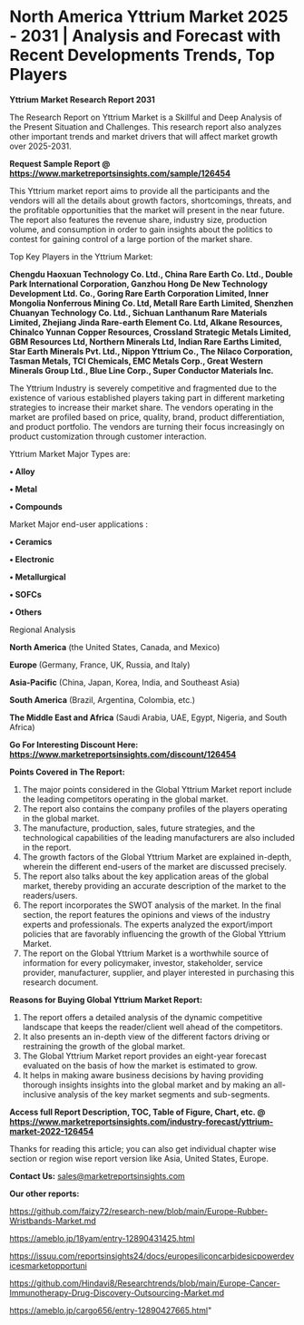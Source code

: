 # North America Yttrium Market 2025 - 2031 | Analysis and Forecast with Recent Developments Trends, Top Players

<strong>Yttrium Market Research Report 2031</strong>

The Research Report on Yttrium Market is a Skillful and Deep Analysis of the Present Situation and Challenges. This research report also analyzes other important trends and market drivers that will affect market growth over 2025-2031.

<strong>Request Sample Report @ <a href=https://www.marketreportsinsights.com/sample/126454>https://www.marketreportsinsights.com/sample/126454</a></strong>

This Yttrium market report aims to provide all the participants and the vendors will all the details about growth factors, shortcomings, threats, and the profitable opportunities that the market will present in the near future. The report also features the revenue share, industry size, production volume, and consumption in order to gain insights about the politics to contest for gaining control of a large portion of the market share.

Top Key Players in the Yttrium Market:

<strong>Chengdu Haoxuan Technology Co. Ltd., China Rare Earth Co. Ltd., Double Park International Corporation, Ganzhou Hong De New Technology Development Ltd. Co., Goring Rare Earth Corporation Limited, Inner Mongolia Nonferrous Mining Co. Ltd, Metall Rare Earth Limited, Shenzhen Chuanyan Technology Co. Ltd., Sichuan Lanthanum Rare Materials Limited, Zhejiang Jinda Rare-earth Element Co. Ltd, Alkane Resources, Chinalco Yunnan Copper Resources, Crossland Strategic Metals Limited, GBM Resources Ltd, Northern Minerals Ltd, Indian Rare Earths Limited, Star Earth Minerals Pvt. Ltd., Nippon Yttrium Co., The Nilaco Corporation, Tasman Metals, TCI Chemicals, EMC Metals Corp., Great Western Minerals Group Ltd., Blue Line Corp., Super Conductor Materials Inc.</strong>

The Yttrium Industry is severely competitive and fragmented due to the existence of various established players taking part in different marketing strategies to increase their market share. The vendors operating in the market are profiled based on price, quality, brand, product differentiation, and product portfolio. The vendors are turning their focus increasingly on product customization through customer interaction.

Yttrium Market Major Types are:

<strong>• Alloy

• Metal

• Compounds</strong>

Market Major end-user applications :

<strong>• Ceramics

• Electronic

• Metallurgical

• SOFCs

• Others</strong>

Regional Analysis

</u><strong><b>North America</b></strong> (the United States, Canada, and Mexico)

<strong><b>Europe </b></strong>(Germany, France, UK, Russia, and Italy)

<strong><b>Asia-Pacific</b></strong> (China, Japan, Korea, India, and Southeast Asia)

<strong><b>South America</b></strong> (Brazil, Argentina, Colombia, etc.)

<strong><b>The Middle East and Africa</b></strong> (Saudi Arabia, UAE, Egypt, Nigeria, and South Africa)

<strong>Go For Interesting Discount Here: <a href=https://www.marketreportsinsights.com/discount/126454>https://www.marketreportsinsights.com/discount/126454</a></strong>

<strong>Points Covered in The Report:</strong>
<ol>
  <li>The major points considered in the Global Yttrium Market report include the leading competitors operating in the global market.</li>
  <li>The report also contains the company profiles of the players operating in the global market.</li>
  <li>The manufacture, production, sales, future strategies, and the technological capabilities of the leading manufacturers are also included in the report.</li>
  <li>The growth factors of the Global Yttrium Market are explained in-depth, wherein the different end-users of the market are discussed precisely.</li>
  <li>The report also talks about the key application areas of the global market, thereby providing an accurate description of the market to the readers/users.</li>
  <li>The report incorporates the SWOT analysis of the market. In the final section, the report features the opinions and views of the industry experts and professionals. The experts analyzed the export/import policies that are favorably influencing the growth of the Global Yttrium Market.</li>
  <li>The report on the Global Yttrium Market is a worthwhile source of information for every policymaker, investor, stakeholder, service provider, manufacturer, supplier, and player interested in purchasing this research document.</li>
</ol>
<strong>Reasons for Buying Global Yttrium Market Report:</strong>

<ol>
  <li>The report offers a detailed analysis of the dynamic competitive landscape that keeps the reader/client well ahead of the competitors.</li>
  <li>It also presents an in-depth view of the different factors driving or restraining the growth of the global market.</li>
  <li>The Global Yttrium Market report provides an eight-year forecast evaluated on the basis of how the market is estimated to grow.</li>
  <li>It helps in making aware business decisions by having providing thorough insights insights into the global market and by making an all-inclusive analysis of the key market segments and sub-segments.</li>
</ol>
<strong>Access full Report Description, TOC, Table of Figure, Chart, etc. @ <a href=https://www.marketreportsinsights.com/industry-forecast/yttrium-market-2022-126454>https://www.marketreportsinsights.com/industry-forecast/yttrium-market-2022-126454</a></strong>


Thanks for reading this article; you can also get individual chapter wise section or region wise report version like Asia, United States, Europe.

<strong>Contact Us:</strong>
sales@marketreportsinsights.com

<strong>Our other reports:</strong>

<a href=https://github.com/faizy72/research-new/blob/main/Europe-Rubber-Wristbands-Market.md>https://github.com/faizy72/research-new/blob/main/Europe-Rubber-Wristbands-Market.md</a>

<a href=https://ameblo.jp/18yam/entry-12890431425.html>https://ameblo.jp/18yam/entry-12890431425.html</a>

<a href=https://issuu.com/reportsinsights24/docs/europesiliconcarbidesicpowerdevicesmarketopportuni>https://issuu.com/reportsinsights24/docs/europesiliconcarbidesicpowerdevicesmarketopportuni</a>

<a href=https://github.com/Hindavi8/Researchtrends/blob/main/Europe-Cancer-Immunotherapy-Drug-Discovery-Outsourcing-Market.md>https://github.com/Hindavi8/Researchtrends/blob/main/Europe-Cancer-Immunotherapy-Drug-Discovery-Outsourcing-Market.md</a>

<a href=https://ameblo.jp/cargo656/entry-12890427665.html>https://ameblo.jp/cargo656/entry-12890427665.html</a>"
